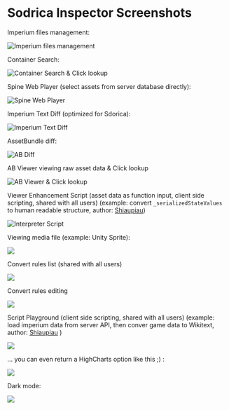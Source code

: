 # Sodrica Inspector Screenshots

Imperium files management:

![Imperium files management](https://i.imgur.com/Xc0LdqR.png)

Container Search:

![Container Search & Click lookup](https://i.imgur.com/zG9r41i.png)

Spine Web Player (select assets from server database directly): 

![Spine Web Player](https://i.imgur.com/v8cCfH3.png)

Imperium Text Diff (optimized for Sdorica):

![Imperium Text Diff](https://i.imgur.com/6YhA8XF.png)

AssetBundle diff:

![AB Diff](https://i.imgur.com/oZNP6WX.png)

AB Viewer viewing raw asset data & Click lookup

![AB Viewer & Click lookup](https://i.imgur.com/a4lCFvS.png)

Viewer Enhancement Script (asset data as function input, client side scripting, shared with all users) (example: convert `_serializedStateValues` to human readable structure, author: [Shiaupiau](https://github.com/stu43005))

![Interpreter Script](https://i.imgur.com/tP0KDGZ.png)

Viewing media file (example: Unity Sprite):

![](https://i.imgur.com/qImCTes.png)

Convert rules list (shared with all users)

![](https://i.imgur.com/LWKaEtt.png)

Convert rules editing 

![](https://i.imgur.com/V5TJ9kX.png)

Script Playground (client side scripting, shared with all users) (example: load imperium data from server API, then conver game data to Wikitext, author: [Shiaupiau](https://github.com/stu43005) )

![](https://i.imgur.com/LeQRo2s.png)

... you can even return a HighCharts option like this ;\) :

![](https://i.imgur.com/JLIzcir.png)

Dark mode: 

![](https://i.imgur.com/v9KyZIc.png)
